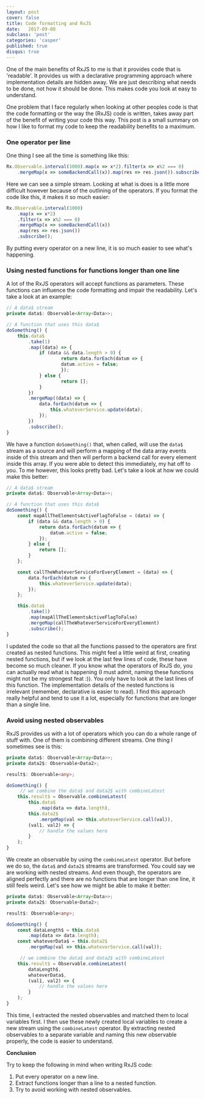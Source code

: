 ```yaml
---
layout: post
cover: false
title: Code formatting and RxJS
date:   2017-09-08
subclass: 'post'
categories: 'casper'
published: true
disqus: true
---
```


One of the main benefits of RxJS to me is that it provides code that is 'readable'. It provides us with a declarative programming approach where implementation details are hidden away. We are just describing what needs to be done, not how it should be done. This makes code you look at easy to understand.

One problem that I face regularly when looking at other peoples code is that the code formatting or the way the (RxJS) code is written, takes away part of the benefit of writing your code this way. This post is a small summary on how I like to format my code to keep the readability benefits to a maximum.

### One operator per line

One thing I see all the time is something like this:

```typescript
Rx.Observable.interval(1000).map(x => x*2).filter(x => x%2 === 0)
	.mergeMap(x => someBackendCall(x)).map(res => res.json()).subscribe();
```

Here we can see a simple stream. Looking at what is does is a little more difficult however because of the outlining of the operators. If you format the code like this, it makes it so much easier:

```typescript
Rx.Observable.interval(1000)
	.map(x => x*2)
	.filter(x => x%2 === 0)
	.mergeMap(x => someBackendCall(x))
	.map(res => res.json())
	.subscribe();
```

By putting every operator on a new line, it is so much easier to see what's happening.

### Using nested functions for functions longer than one line

A lot of the RxJS operators will accept functions as parameters. These functions can influence the code formatting and impair the readability. Let's take a look at an example:

```typescript 
// A data$ stream
private data$: Observable<Array<Data>>;

// A function that uses this data$ 
doSomething() {
    this.data$
    	.take(1)
        .map((data) => {
            if (data && data.length > 0) {
                	return data.forEach(datum => {
                    datum.active = false;
                	});
            } else {
            		return [];
            }
        })
        .mergeMap((data) => {
            data.forEach(datum => {
                this.whateverService.update(data);
            });
        })
        .subscribe();
}
```

We have a function `doSomething()` that, when called, will use the `data$` stream as a source and will perform a mapping of the data array events inside of this stream and then will perform a backend call for every element inside this array. 
If you were able to detect this immediately, my hat off to you. To me however, this looks pretty bad. Let's take a look at how we could make this better:

```typescript
// A data$ stream
private data$: Observable<Array<Data>>;

// A function that uses this data$ 
doSomething() {
    const mapAllTheElementsActiveFlagToFalse = (data) => {
        if (data && data.length > 0) {
            return data.forEach(datum => {
                datum.active = false;
            });
        } else {
            return [];
        }
    };

    const callTheWhateverServiceForEveryElement = (data) => {
        data.forEach(datum => {
            this.whateverService.update(data);
        });
    }; 

    this.data$
    	.take(1)
        .map(mapAllTheElementsActiveFlagToFalse)
        .mergeMap(callTheWhateverServiceForEveryElement)
        .subscribe();
}
```

I updated the code so that all the functions passed to the operators are first created as nested functions. This might feel a little weird at first, creating nested functions, but if we look at the last few lines of code, these have become so much cleaner. If you know what the operators of RxJS do, you can actually read what is happening (I must admit, naming these functions might not be my strongest feat :)). You only have to look at the last lines of this function. The implementation details of the nested functions is irrelevant (remember, declarative is easier to read).
I find this approach really helpful and tend to use it a lot, especially for functions that are longer than a single line. 

### Avoid using nested observables

RxJS provides us with a lot of operators which you can do a whole range of stuff with. One of them is combining different streams. One thing I sometimes see is this:

```typescript
private data$: Observable<Array<Data>>;
private data2$: Observable<Data2>;

result$: Observable<any>;

doSomething() {
	 // we combine the data$ and data2$ with combineLatest
    this.result$ = Observable.combineLatest(
        this.data$
            .map(data => data.length),
        this.data2$
            .mergeMap(val => this.whateverService.call(val)),
        (val1, val2) => {
            // handle the values here   
        }
    );
}
```

We create an observable by using the `combineLatest` operator. But before we do so, the `data$` and `data2$` streams are transformed. You could say we are working with nested streams. And even though, the operators are aligned perfectly and there are no functions that are longer than one line, it still feels weird. Let's see how we might be able to make it better:

```typescript
private data$: Observable<Array<Data>>;
private data2$: Observable<Data2>;

result$: Observable<any>;

doSomething() {
    const dataLength$ = this.data$
        .map(data => data.length); 
    const whateverData$ = this.data2$
        .mergeMap(val => this.whateverService.call(val));

	 // we combine the data$ and data2$ with combineLatest
    this.result$ = Observable.combineLatest(
        dataLength$,
        whateverData$,
        (val1, val2) => {
            // handle the values here   
        }
    );
}
```

This time, I extracted the nested observables and matched them to local variables first. I then use these newly created local variables to create a new stream using the `combineLatest` operator. 
By extracting nested observables to a separate variable and naming this new observable properly, the code is easier to understand.

**Conclusion** 

Try to keep the following in mind when writing RxJS code:

1. Put every operator on a new line.
2. Extract functions longer than a line to a nested function.
3. Try to avoid working with nested observables.














